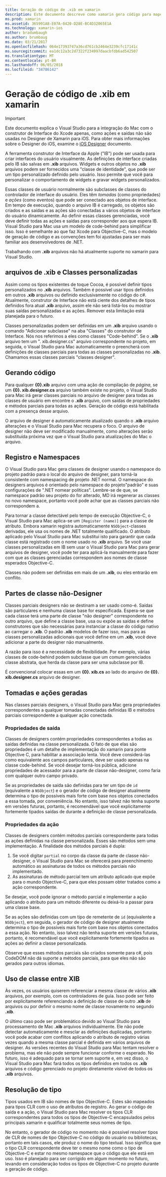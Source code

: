 ```yaml
---
title: Geração de código de .xib em xamarin
description: Este documento descreve como xamarin gera código para mapear arquivos .xib para c#, tornando controles visuais acessível por meio de programação.
ms.prod: xamarin
ms.assetid: 365991A8-E07A-0420-D28E-BC4D32065E1A
ms.technology: xamarin-ios
author: bradumbaugh
ms.author: brumbaug
ms.date: 03/21/2017
ms.openlocfilehash: 064e17393747a36cd761cb2464e3239cfc17141c
ms.sourcegitcommit: ea1dc12a3c2d7322f234997daacbfdb6ad542507
ms.translationtype: MT
ms.contentlocale: pt-BR
ms.lasthandoff: 06/05/2018
ms.locfileid: "34786142"
---
```

# <a name="xib-code-generation-in-xamarinios"></a>Geração de código de .xib em xamarin

> [!IMPORTANT]
>  Este documento explica o Visual Studio para a integração do Mac com o construtor de Interface do Xcode apenas, como ações e saídas não são usadas no Designer de Xamarin para iOS. Para obter mais informações sobre o Designer do iOS, examine o [iOS Designer](~/ios/user-interface/designer/index.md) documento.

A ferramenta construtor de Interface da Apple ("IB") pode ser usada para criar interfaces do usuário visualmente. As definições de interface criadas pelo IB são salvas em **.xib** arquivos. Widgets e outros objetos no **.xib** arquivos podem ser fornecidos uma "classe de identidade", que pode ser um tipo personalizado definido pelo usuário. Isso permite que você para personalizar o comportamento de widgets e gravar widgets personalizados.

Essas classes de usuário normalmente são subclasses de classes do controlador de interface do usuário. Eles têm *tomadas* (como propriedades) e *ações* (como eventos) que pode ser conectado aos objetos de interface. Em tempo de execução, quando o arquivo IB é carregado, os objetos são criados e as saídas e as ações são conectadas a vários objetos de interface do usuário dinamicamente. Ao definir essas classes gerenciadas, você deve definir todas as ações e saídas para corresponder aos que espera IB. Visual Studio para Mac usa um modelo de code-behind para simplificar isso. Isso é semelhante ao que faz Xcode para Objective-C, mas o modelo de geração de código e as convenções tem foi ajustadas para ser mais familiar aos desenvolvedores de .NET.

Trabalhando com **.xib** arquivos não há atualmente suporte no xamarin para Visual Studio.

## <a name="xib-files-and-custom-classes"></a>arquivos de .xib e Classes personalizadas

Assim como os tipos existentes de toque Cocoa, é possível definir tipos personalizados no **.xib** arquivos. Também é possível usar tipos definidos em outros **.xib** arquivos ou definido exclusivamente no código do c#. Atualmente, construtor de Interface não está ciente dos detalhes de tipos definidos fora atual **.xib** arquivo, assim ele não será listá-los ou mostrar suas saídas personalizadas e as ações. Remover esta limitação está planejada para o futuro.

Classes personalizadas podem ser definidas em um **.xib** arquivo usando o comando "Adicionar subclasse" na aba "Classes" do construtor de Interface. Nós nos referimos a eles como classes "Code-behind". Se o **.xib** arquivo tem um ". xib.designer.cs" arquivo correspondente no projeto, em seguida, o Visual Studio para Mac automaticamente o preencherá com definições de classes parciais para todas as classes personalizadas no **.xib**. Chamamos essas classes parciais "classes designer".

## <a name="generating-code"></a>Gerando código

Para qualquer  **{0}.xib** arquivo com uma ação de compilação de *página*, se um  **{0}. xib.designer.cs** arquivo também existe no projeto, o Visual Studio para Mac irá gerar classes parciais no arquivo de designer para todas as classes de usuário em encontre o **.xib** arquivo, com saídas de propriedades e métodos parciais para todas as ações. Geração de código está habilitada com a presença desse arquivo.

O arquivo de designer é automaticamente atualizado quando o **.xib** arquivo alterações e o Visual Studio para Mac recupera o foco. O arquivo de designer não deve ser modificado manualmente, como alterações serão substituída próxima vez que o Visual Studio para atualizações do Mac o arquivo.

## <a name="registration-and-namespaces"></a>Registro e Namespaces

O Visual Studio para Mac gera classes de designer usando o namespace do projeto padrão para o local do arquivo de designer, para torná-la consistente com namespacing de projeto .NET normal. O namespace do designers arquivos é orientado pelo namespace do projeto"padrão" e suas configurações de ".NET nomear políticas". Lembre-se de que, se namespace padrão seu projeto do for alterado, MD irá regenerar as classes no novo namespace, portanto você pode achar que as classes parciais não correspondem a.

Para tornar a classe detectável pelo tempo de execução Objective-C, o Visual Studio para Mac aplica-se um `[Register (name)]` para a classe de atributo. Embora xamarin registra automaticamente `NSObject`-classes derivadas, ele usa os nomes de .NET totalmente qualificado. O atributo aplicado pelo Visual Studio para Mac substitui isto para garantir que cada classe está registrado com o nome usado no **.xib** arquivo. Se você usar classes personalizadas em IB sem usar o Visual Studio para Mac para gerar arquivos de designer, você pode ter para aplicá-la manualmente para fazer com que as classes gerenciadas correspondem aos nomes de classe esperados Objective-C.

Classes não podem ser definidas em mais de um **.xib**, ou eles entrarão em conflito.

## <a name="non-designer-class-parts"></a>Partes de classe não-Designer

Classes parciais designers não se destinam a ser usado como-é. Saídas são particulares e nenhuma classe base for especificada. Espera-se que cada classe terá uma parte de classe "não designer" correspondente no outro arquivo, que define a classe base, usa ou expõe as saídas e define construtores que são necessárias para instanciar a classe do código nativo ao carregar o **.xib**. O padrão **.xib** modelos de fazer isso, mas para as classes personalizadas adicionais que você define em um **.xib**, você deve adicionar a parte do designer não manualmente.

A razão para isso é a necessidade de flexibilidade. Por exemplo, várias classes de code-behind podem subclasse que um comum gerenciados classe abstrata, que herda da classe para ser uma subclasse por IB.

É convencional colocar essas em um  **{0}. xib.cs** ao lado do arquivo de  **{0}. xib.designer.cs** arquivo de designer.

<a name="generated" />

## <a name="generated-actions-and-outlets"></a>Tomadas e ações geradas

Nas classes parciais designers, o Visual Studio para Mac gera propriedades correspondentes a qualquer tomadas conectadas definidas IB e métodos parciais correspondente a qualquer ação conectada.

### <a name="outlet-properties"></a>Propriedades de saída

Classes de designers contém propriedades correspondentes a todas as saídas definidas na classe personalizada. O fato de que elas são propriedades é um detalhe de implementação do xamarin para ponte Objective C, para habilitar a associação lenta. Você deve considerá-las como equivalente aos campos particulares, deve ser usado apenas na classe code-behind. Se você desejar torná-los pública, adicione propriedades de acessador para a parte de classe não-designer, como faria com qualquer outro campo privado.

Se as propriedades de saída são definidas para ter um tipo de `id` (equivalente a `NSObject`) e o gerador de código de designer atualmente determina o tipo de possíveis mais forte com base nos objetos conectados a essa tomada, por conveniência.
No entanto, isso talvez não tenha suporte em versões futuras, portanto, é recomendável que você explicitamente fortemente tipados saídas de durante a definição de classe personalizada.

### <a name="action-properties"></a>Propriedades da ação

Classes de designers contém métodos parciais correspondente para todas as ações definidas na classe personalizada. Esses são métodos sem uma implementação. A finalidade dos métodos parciais é dupla:

1.  Se você digitar `partial` no corpo da classe da parte de classe não-designer, o Visual Studio para Mac se oferecerá para preenchimento automático as assinaturas de todos os métodos parciais não implementado.
2.  As assinaturas de método parcial tem um atributo aplicado que expõe para o mundo Objective-C, para que eles possam obter tratados como a ação correspondente.


Se desejar, você pode ignorar o método parcial e implementar a ação aplicando o atributo para um método diferente ou deixá-lo a passar para uma classe base.

Se as ações são definidas com um tipo de remetente de `id` (equivalente a `NSObject`), em seguida, o gerador de código de designer atualmente determina o tipo de possíveis mais forte com base nos objetos conectados a essa ação. No entanto, isso talvez não tenha suporte em versões futuras, portanto, é recomendável que você explicitamente fortemente tipados as ações ao definir a classe personalizada.

Observe que esses métodos parciais são criados somente para c#, pois CodeDOM não dá suporte a métodos parciais, para que eles não são gerados para outros idiomas.

## <a name="cross-xib-class-usage"></a>Uso de classe entre XIB

Às vezes, os usuários quiserem referenciar a mesma classe de vários **.xib** arquivos, por exemplo, com os controladores de guia. Isso pode ser feito por explicitamente referenciando a definição de classe de outro **.xib** de arquivos ou por definir o mesmo nome de classe novamente no segundo **.xib**.

O último caso pode ser problemático devido ao Visual Studio para processamento de Mac **.xib** arquivos individualmente. Ele não pode detectar automaticamente e mesclar as definições duplicadas, portanto você pode acabar com conflitos aplicando o atributo de registro várias vezes quando a mesma classe parcial é definida em vários arquivos de designer. As versões recentes do Visual Studio para Mac tentam resolver o problema, mas ele não pode sempre funcionar conforme o esperado. No futuro, isso é adequado para se tornar sem suporte e, em vez disso, o Visual Studio para Mac fará todos os tipos definidos em todos os **.xib** arquivos e código gerenciado no projeto diretamente visível de todos os **.xib** arquivos.

## <a name="type-resolution"></a>Resolução de tipo

Tipos usados em IB são nomes de tipo Objective-C. Estes são mapeados para tipos CLR com o uso de atributos de registro. Ao gerar o código de saída e a ação, o Visual Studio para Mac resolver os tipos CLR correspondentes para todos os tipos de Objective-C encapsulados pelos principais xamarin e qualificar totalmente seus nomes de tipo.

No entanto, o gerador de código no momento não é possível resolver tipos de CLR de nomes de tipo Objective-C no código do usuário ou bibliotecas, portanto em tais casos, ele produz o nome do tipo textual. Isso significa que o tipo CLR correspondente deve ter o mesmo nome como o tipo de Objective-C e estar no mesmo namespace que o código que ele está em uso. Isso é planejado para ser corrigido em algum momento no futuro, levando em consideração todos os tipos de Objective-C no projeto durante a geração de código.
